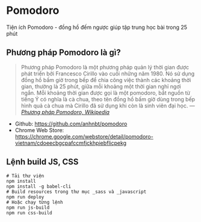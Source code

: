 # Pomodoro
Tiện ích Pomodoro - đồng hồ đếm ngược giúp tập trung học bài trong 25 phút

## Phương pháp Pomodoro là gì?

> Phương pháp Pomodoro là một phương pháp quản lý thời gian được phát triển bởi Francesco Cirillo vào cuối những năm 1980. Nó sử dụng đồng hồ bấm giờ trong bếp để chia công việc thành các khoảng thời gian, thường là 25 phút, giữa mỗi khoảng một thời gian nghỉ ngơi ngắn. Mỗi khoảng thời gian được gọi là một pomodoro, bắt nguồn từ tiếng Ý có nghĩa là cà chua, theo tên đồng hồ bấm giờ dùng trong bếp hình quả cà chua mà Cirillo đã sử dụng khi còn là sinh viên đại học.
> &mdash; <cite>
  <a href="https://vi.wikipedia.org/wiki/Ph%C6%B0%C6%A1ng_ph%C3%A1p_Pomodoro" title="Phương pháp Pomodoro">Phương pháp Pomodoro, Wikipedia</a>
</cite>

- Github: https://github.com/anhnbt/pomodoro
- Chrome Web Store: https://chrome.google.com/webstore/detail/pomodoro-vietnam/cdoeecbgcpafccmfjckhpiebflicpekg

## Lệnh build JS, CSS

```shell
# Tải thư viện
npm install
npm install -g babel-cli
# Build resources trong thư mục _sass và _javascript
npm run deploy
# Hoặc chạy từng lệnh
npm run js-build
npm run css-build
```